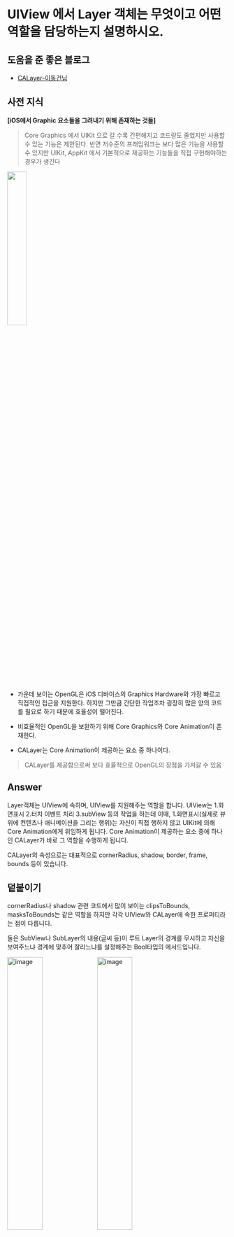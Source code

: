 # UIView 에서 Layer 객체는 무엇이고 어떤 역할을 담당하는지 설명하시오.

## 도움을 준 좋은 블로그
* [CALayer-이동건님](https://baked-corn.tistory.com/110)


## 사전 지식

**[iOS에서 Graphic 요소들을 그려내기 위해 존재하는 것들]**
> Core Graphics 에서 UIKit 으로 갈 수록 간편해지고 코드량도 줄었지만 사용할 수 있는 기능은 제한된다. 반면 저수준의 프래임워크는 보다 많은 기능을 사용할 수 있지만 UIKit, AppKit 에서 기본적으로 제공하는 기능들을 직접 구현해야하는 경우가 생긴다

<img width=30% src=https://user-images.githubusercontent.com/42789819/113587125-5236fd00-9669-11eb-9329-297dedd0dee4.png>

* 가운데 보이는 OpenGL은 iOS 디바이스의 Graphics Hardware와 가장 빠르고 직접적인 접근을 지원한다. 하지만 그만큼 간단한 작업조차 굉장히 많은 양의 코드를 필요로 하기 때문에 효율성이 떨어진다.

* 비효율적인 OpenGL을 보완하기 위해 Core Graphics와 Core Animation이 존재한다.

* CALayer는 Core Animation이 제공하는 요소 중 하나이다.
> CALayer를 제공함으로써 보다 효율적으로 OpenGL의 장점을 가져갈 수 있음



## Answer

Layer객체는 UIView에 속하며, UIView를 지원해주는 역할을 합니다. UIView는 1.화면표시 2.터치 이벤트 처리 3.subView 등의 작업을 하는데 이때, 1.화면표시(실제로 뷰 위에 컨텐츠나 애니메이션을 그리는 행위)는 자신이 직접 행하지 않고 UIKit에 의해 Core Animation에게 위임하게 됩니다. Core Animation이 제공하는 요소 중에 하나인 CALayer가 바로 그 역할을 수행하게 됩니다.


CALayer의 속성으로는 대표적으로 cornerRadius, shadow, border, frame, bounds 등이 있습니다.


## 덭붙이기
cornerRadius나 shadow 관련 코드에서 많이 보이는 clipsToBounds, masksToBounds는 같은 역할을 하지만 각각 UIView와 CALayer에 속한 프로퍼티라는 점이 다릅니다. 

둘은 SubView나 SubLayer의 내용(글씨 등)이 루트 Layer의 경계를 무시하고 자신을 보여주느냐 경계에 맞추어 잘리느냐를 설정해주는 Bool타입의 메서드입니다.

<img width=40% alt="image" src="https://user-images.githubusercontent.com/42789819/113591359-c1fbb680-966e-11eb-9cc3-4096d0d808f1.png">

<img width=40% alt="image" src="https://user-images.githubusercontent.com/42789819/113591319-b4463100-966e-11eb-81ac-114815f8a004.png">
